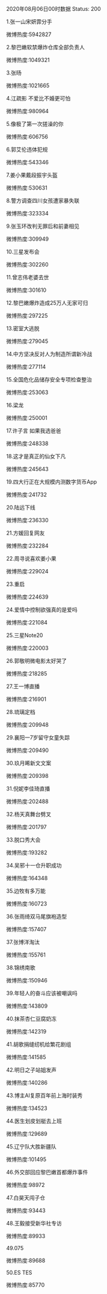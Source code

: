 2020年08月06日00时数据
Status: 200

1.张一山宋妍霏分手

微博热度:5942827

2.黎巴嫩软禁爆炸仓库全部负责人

微博热度:1049321

3.张旸

微博热度:1021665

4.江疏影 不爱比不婚更可怕

微博热度:980964

5.像极了第一次搓澡的你

微博热度:606756

6.郭艾伦违体犯规

微博热度:543346

7.姜小果戴段振宇头盔

微博热度:530631

8.警方调查四川女孩遭家暴失联

微博热度:323334

9.张玉环改判无罪后和前妻相见

微博热度:309949

10.三星发布会

微博热度:302260

11.曾志伟老婆去世

微博热度:301610

12.黎巴嫩爆炸造成25万人无家可归

微博热度:297225

13.密室大逃脱

微博热度:279045

14.中方坚决反对人为制造所谓新冷战

微博热度:277114

15.全国危化品储存安全专项检查整治

微博热度:253063

16.梁龙

微博热度:250001

17.许子言 如果我选爸爸

微博热度:248338

18.这才是真正的仙女下凡

微博热度:245643

19.四大行正在大规模内测数字货币App

微博热度:241732

20.陆远下线

微博热度:236330

21.方媛回复网友

微博热度:232284

22.周寻说喜欢姜小果

微博热度:229024

23.重启

微博热度:224639

24.爱情中控制欲强真的是爱吗

微博热度:221084

25.三星Note20

微博热度:220003

26.郭敬明微电影太好哭了

微博热度:218285

27.王一博直播

微博热度:216901

28.琉璃定档

微博热度:209948

29.襄阳一7岁留守女童失踪

微博热度:209490

30.玖月晞新文文案

微博热度:209398

31.倪妮李佳琦直播

微博热度:202488

32.杨天真舞台劈叉

微博热度:201797

33.脱口秀大会

微博热度:193282

34.吴邪十一仓升职成功

微博热度:164348

35.边牧有多万能

微博热度:160723

36.张雨绮双马尾旗袍造型

微博热度:157407

37.张博洋淘汰

微博热度:155761

38.锦绣南歌

微博热度:150946

39.年轻人的奋斗应该被嘲讽吗

微博热度:143809

40.抹茶杏仁豆腐奶冻

微博热度:142319

41.胡歌捐缝纫机给繁花剧组

微博热度:141585

42.明日之子站姐发声

微博热度:140286

43.博主AI复原百年前上海时装秀

微博热度:134523

44.医生划皮划艇去上班

微博热度:129689

45.辽宁队大胜新疆队

微博热度:101495

46.外交部回应黎巴嫩首都爆炸事件

微博热度:98972

47.白昊天闯子仓

微博热度:93443

48.王毅接受新华社专访

微博热度:89933

49.075

微博热度:89688

50.ES TES

微博热度:85770

